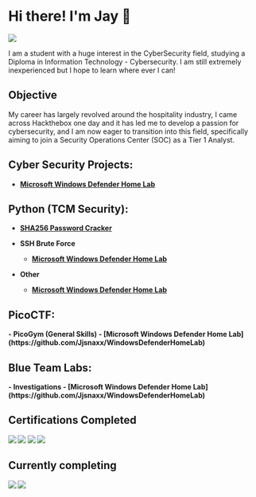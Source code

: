 # Hi there! I'm Jay :muscle:
<a href="https://www.linkedin.com/in/jay-chen-0ab7441b1"><img src="https://img.shields.io/badge/-LinkedIn-0072b1?&style=for-the-badge&logo=linkedin&logoColor=white" /></a>

I am a student with a huge interest in the CyberSecurity field, studying a Diploma in Information Technology - Cybersecurity. 
I am still extremely inexperienced but I hope to learn where ever I can!

## Objective

My career has largely revolved around the hospitality industry, I came across Hackthebox one day and it has led me to develop a passion for cybersecurity, and I am now eager to transition into this field, specifically aiming to join a Security Operations Center (SOC) as a Tier 1 Analyst.

<h2>Cyber Security Projects:</h2>

- <b> [Microsoft Windows Defender Home Lab](https://github.com/Jjsnaxx/WindowsDefenderHomeLab)  </b>
  
 
<h2>Python (TCM Security):</h2>

- <b> [SHA256 Password Cracker](https://github.com/Jjsnaxx/SHA256-Pw-Cracker/blob/main/README.md)<b>

- <b> SSH Brute Force </b>
  - [Microsoft Windows Defender Home Lab](https://github.com/Jjsnaxx/WindowsDefenderHomeLab)
- <b> Other </b>
  - [Microsoft Windows Defender Home Lab](https://github.com/Jjsnaxx/WindowsDefenderHomeLab)
 
<h2>PicoCTF:</h2>
- <b> PicoGym (General Skills) </b>
  - [Microsoft Windows Defender Home Lab](https://github.com/Jjsnaxx/WindowsDefenderHomeLab)

  <h2>Blue Team Labs:</h2>
- <b> Investigations </b>
  - [Microsoft Windows Defender Home Lab](https://github.com/Jjsnaxx/WindowsDefenderHomeLab)

## Certifications Completed

<div>
<img src="https://img.shields.io/badge/Google%20Cyber%20Security%20Certificate-4285F4?style=for-the-badge&logo=google&logoColor=white" />
<img src="https://img.shields.io/badge/TryHackMe%20SOC%20Level%201-FF0000?style=for-the-badge&logo=tryhackme&logoColor=white" />
<img src="https://img.shields.io/badge/BTL1-0000FF?style=for-the-badge" />
<img src="https://img.shields.io/badge/Python%20by%20TCM%20Security-800080?style=for-the-badge&labelColor=FFFFFF"/>





## Currently completing
<div>

<img src="https://img.shields.io/badge/CYSA%2B-FF0000?style=for-the-badge" />
<img src="https://img.shields.io/badge/Diploma_of_Cybersecurity-FF0000?style=for-the-badge" />






 

